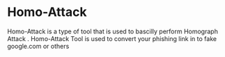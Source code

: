 # Homo-Attack
Homo-Attack is a type of tool that is used to bascilly perform Homograph Attack . Homo-Attack Tool is used to convert your phishing link in to fake google.com or others
